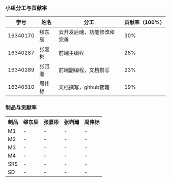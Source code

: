### 小组分工与贡献率
学号 | 姓名 | 分工 | 贡献率（100%） |
---|---|---|---|
16340170 | 缪东辰 | 云开发后端，功能修改和完善 | 30% |
16340287 | 张嘉彬 | 前端主编程 | 28% |
16340289 | 张岿瀚 | 前端副编程，文档撰写 | 23% |
16340310 | 周伟标 | 文档撰写，github管理 | 19% |
### 制品与贡献率
制品 | 缪东辰 | 张嘉彬 | 张岿瀚 | 周伟标 |
---|---|---|---|---|
M1 | - | - | - | - |
M2 | - | - | - | - |
M3 | - | - | - | - |
M4 | - | - | - | - |
SRS | - | - | - | - |
SD | - | - | - | - |
